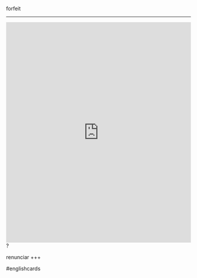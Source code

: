 forfeit
___
<iframe src="https://youglish.com/pronounce/forfeit/english" style="width:100%; height:600px;" frameborder="0"></iframe>
?

renunciar
+++

#englishcards